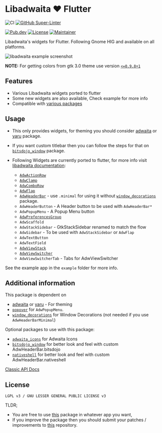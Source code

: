 # Libadwaita ❤️ Flutter

![CI](https://github.com/gtk-flutter/libadwaita/actions/workflows/ci.yml/badge.svg)
[![GitHub Super-Linter](https://github.com/gtk-flutter/adwaita/workflows/Lint%20Code%20Base/badge.svg)](https://github.com/marketplace/actions/super-linter)

[![Pub.dev](https://img.shields.io/pub/v/libadwaita.svg)](https://pub.dev/packages/libadwaita)
[![License](https://img.shields.io/github/license/gtk-flutter/libadwaita?color=indigo)](LICENSE)
[![Maintainer](https://img.shields.io/badge/Maintainer-prateekmedia-informational)](https://github.com/prateekmedia)

Libadwaita's widgets for Flutter. Following Gnome HIG and available on all platforms.

![libadwaita example screenshot](https://user-images.githubusercontent.com/41370460/146646064-09e10e32-8635-43ed-bd9c-0ed191d30a97.png)

**NOTE:** For getting colors from gtk 3.0 theme use version [`<=0.9.8+1`](https://pub.dev/packages/gtk/versions/0.9.8+1)

## Features

- Various Libadwaita widgets ported to flutter
- Some new widgets are also available, Check example for more info
- Compatible with [various packages](#additional-information)

## Usage

- This only provides widgets, for theming you should consider [adwaita](https://pub.dev/packages/adwaita) or [yaru](https://github.com/ubuntu/yaru.dart) package.
- If you want custom titlebar then you can follow the steps for that on [`bitsdojo_window`](https://pub.dev/packages/bitsdojo_window) package.
- Following Widgets are currently ported to flutter, for more info visit [libadwaita documentation](https://gnome.pages.gitlab.gnome.org/libadwaita/doc/main/index.html#classes):

  - [`AdwActionRow`](https://gnome.pages.gitlab.gnome.org/libadwaita/doc/main/class.ActionRow.html)
  - [`AdwClamp`](https://gnome.pages.gitlab.gnome.org/libadwaita/doc/main/class.Clamp.html)
  - [`AdwComboRow`](https://gnome.pages.gitlab.gnome.org/libadwaita/doc/main/class.ComboRow.html)
  - [`AdwFlap`](https://gnome.pages.gitlab.gnome.org/libadwaita/doc/main/class.Flap.html)
  - [`AdwHeaderBar`](https://gnome.pages.gitlab.gnome.org/libadwaita/doc/main/class.HeaderBar.html) - use `.minimal` for using it without [`window_decorations`](https://pub.dev/packages/window_decorations) package.
  - `AdwHeaderButton` - A Header button to be used with `AdwHeaderBar*`
  - `AdwPopupMenu` - A Popup Menu button
  - [`AdwPreferencesGroup`](https://gnome.pages.gitlab.gnome.org/libadwaita/doc/main/class.PreferencesGroup.html)
  - `AdwScaffold`
  - `AdwStackSidebar` - GtkStackSidebar renamed to match the flow
  - `AdwSidebar` - To be used with `AdwStackSidebar` or `AdwFlap`
  - `AdwTextButton`
  - `AdwTextField`
  - [`AdwViewStack`](https://gnome.pages.gitlab.gnome.org/libadwaita/doc/main/class.ViewStack.html)
  - [`AdwViewSwitcher`](https://gnome.pages.gitlab.gnome.org/libadwaita/doc/main/class.ViewSwitcher.html)
  - `AdwViewSwitcherTab` - Tabs for AdwViewSwitcher

See the example app in the `example` folder for more info.

## Additional information

This package is dependent on

- [adwaita](https://pub.dev/packages/adwaita) or [yaru](https://github.com/ubuntu/yaru.dart) - For theming
- [`popover`](https://pub.dev/packages/popover) for `AdwPopupMenu`.
- [`window_decorations`](https://pub.dev/packages/window_decorations) for Window Decorations (not needed if you use `AdwHeaderBarMinimal`)

Optional packages to use with this package:

- [`adwaita_icons`](https://pub.dev/packages/adwaita_icons) for Adwaita Icons
- [`bitsdojo_window`](https://pub.dev/packages/bitsdojo_window) for better look and feel with custom AdwHeaderBar.bitsdojo
- [`nativeshell`](https://pub.dev/packages/nativeshell) for better look and feel with custom AdwHeaderBar.nativeshell

[Classic API Docs](https://pub.dev/documentation/libadwaita/latest/)

## License

`LGPL v3 / GNU LESSER GENERAL PUBLIC LICENSE v3`

TLDR;

- You are free to use [this](https://pub.dev/packages/libadwaita) package in whatever app you want,
- If you improve the package then you should submit your patches / improvements to [this](https://github.com/gtk-flutter/libadwaita) repository.
